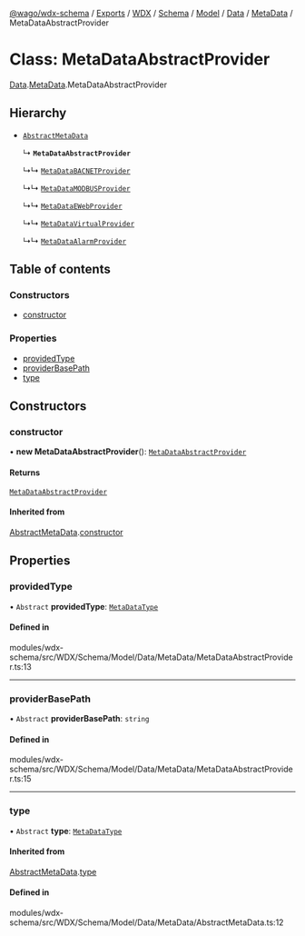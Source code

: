 [@wago/wdx-schema](../README.md) / [Exports](../modules.md) / [WDX](../modules/WDX.md) / [Schema](../modules/WDX.Schema.md) / [Model](../modules/WDX.Schema.Model.md) / [Data](../modules/WDX.Schema.Model.Data.md) / [MetaData](../modules/WDX.Schema.Model.Data.MetaData.md) / MetaDataAbstractProvider

# Class: MetaDataAbstractProvider

[Data](../modules/WDX.Schema.Model.Data.md).[MetaData](../modules/WDX.Schema.Model.Data.MetaData.md).MetaDataAbstractProvider

## Hierarchy

- [`AbstractMetaData`](WDX.Schema.Model.Data.MetaData.AbstractMetaData.md)

  ↳ **`MetaDataAbstractProvider`**

  ↳↳ [`MetaDataBACNETProvider`](WDX.Schema.Model.Data.MetaData.MetaDataBACNETProvider.md)

  ↳↳ [`MetaDataMODBUSProvider`](WDX.Schema.Model.Data.MetaData.MetaDataMODBUSProvider.md)

  ↳↳ [`MetaDataEWebProvider`](WDX.Schema.Model.Data.MetaData.MetaDataEWebProvider.md)

  ↳↳ [`MetaDataVirtualProvider`](WDX.Schema.Model.Data.MetaData.MetaDataVirtualProvider.md)

  ↳↳ [`MetaDataAlarmProvider`](WDX.Schema.Model.Data.MetaData.MetaDataAlarmProvider.md)

## Table of contents

### Constructors

- [constructor](WDX.Schema.Model.Data.MetaData.MetaDataAbstractProvider.md#constructor)

### Properties

- [providedType](WDX.Schema.Model.Data.MetaData.MetaDataAbstractProvider.md#providedtype)
- [providerBasePath](WDX.Schema.Model.Data.MetaData.MetaDataAbstractProvider.md#providerbasepath)
- [type](WDX.Schema.Model.Data.MetaData.MetaDataAbstractProvider.md#type)

## Constructors

### constructor

• **new MetaDataAbstractProvider**(): [`MetaDataAbstractProvider`](WDX.Schema.Model.Data.MetaData.MetaDataAbstractProvider.md)

#### Returns

[`MetaDataAbstractProvider`](WDX.Schema.Model.Data.MetaData.MetaDataAbstractProvider.md)

#### Inherited from

[AbstractMetaData](WDX.Schema.Model.Data.MetaData.AbstractMetaData.md).[constructor](WDX.Schema.Model.Data.MetaData.AbstractMetaData.md#constructor)

## Properties

### providedType

• `Abstract` **providedType**: [`MetaDataType`](../enums/WDX.Schema.Model.Data.MetaData.MetaDataType.md)

#### Defined in

modules/wdx-schema/src/WDX/Schema/Model/Data/MetaData/MetaDataAbstractProvider.ts:13

___

### providerBasePath

• `Abstract` **providerBasePath**: `string`

#### Defined in

modules/wdx-schema/src/WDX/Schema/Model/Data/MetaData/MetaDataAbstractProvider.ts:15

___

### type

• `Abstract` **type**: [`MetaDataType`](../enums/WDX.Schema.Model.Data.MetaData.MetaDataType.md)

#### Inherited from

[AbstractMetaData](WDX.Schema.Model.Data.MetaData.AbstractMetaData.md).[type](WDX.Schema.Model.Data.MetaData.AbstractMetaData.md#type)

#### Defined in

modules/wdx-schema/src/WDX/Schema/Model/Data/MetaData/AbstractMetaData.ts:12
